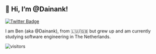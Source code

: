 <h2> 👋 Hi, I’m @Dainank! </h2>

<!-- <img align='right' src='https://i.imgur.com/3JG54bK.jpg' width='200'> -->

[![Twitter Badge](https://img.shields.io/badge/-@_Dainank-1ca0f1?style=flat-square&labelColor=1ca0f1&logo=twitter&logoColor=white&link=https://twitter.com/iDainank)](https://twitter.com/_Dainank)

I am Ben (aka @Dainank), from :luxembourg:/:uk: but grew up and am currently studying software engineering in The Netherlands.

<!-- ## ⚡ Technologies
- I’m currently learning:
  - **Spring** 🌱
  - **Vue** 🌄
  - **React** ⛲
  - **.NET 5.0** 🍇 -->

![visitors](https://visitor-badge.glitch.me/badge?page_id=dainank.dainank)

